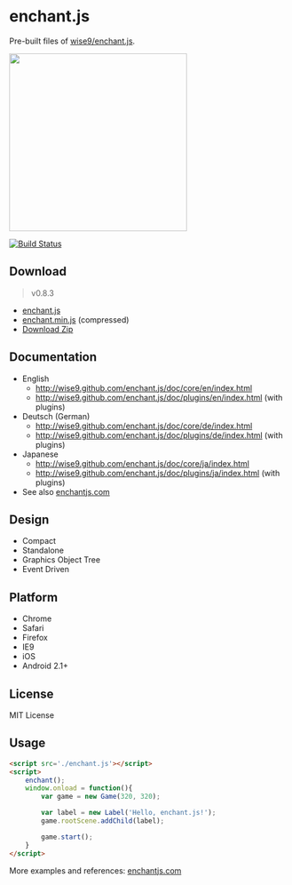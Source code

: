 enchant.js
==========

Pre-built files of [wise9/enchant.js](https://github.com/wise9/enchant.js).

<img src="https://raw.githubusercontent.com/wise9/enchant.js/master/enchant.png" width="320" height="320">

[![Build Status](https://secure.travis-ci.org/wise9/enchant.js.png)](https://travis-ci.org/wise9/enchant.js)

Download
--------
> v0.8.3

- [enchant.js](https://raw.github.com/uei/enchant.js-builds/master/build/enchant.js)
- [enchant.min.js](https://raw.github.com/uei/enchant.js-builds/master/enchant.min.js) (compressed)
- [Download Zip](https://github.com/uei/enchant.js-builds/archive/master.zip)

Documentation
-------------

- English
    - <http://wise9.github.com/enchant.js/doc/core/en/index.html>
    - <http://wise9.github.com/enchant.js/doc/plugins/en/index.html> (with plugins)
- Deutsch (German)
    - <http://wise9.github.com/enchant.js/doc/core/de/index.html>
    - <http://wise9.github.com/enchant.js/doc/plugins/de/index.html> (with plugins)
- Japanese
    - <http://wise9.github.com/enchant.js/doc/core/ja/index.html>
    - <http://wise9.github.com/enchant.js/doc/plugins/ja/index.html> (with plugins)
- See also [enchantjs.com](http://enchantjs.com)

Design
------

- Compact
- Standalone
- Graphics Object Tree
- Event Driven

Platform
--------

- Chrome
- Safari
- Firefox
- IE9
- iOS
- Android 2.1+

License
-------

MIT License

Usage
-----
```html
<script src='./enchant.js'></script>
<script>
    enchant();
    window.onload = function(){
        var game = new Game(320, 320);

        var label = new Label('Hello, enchant.js!');
        game.rootScene.addChild(label);

        game.start();
    }
</script>
```

More examples and references: [enchantjs.com](http://enchantjs.com)

